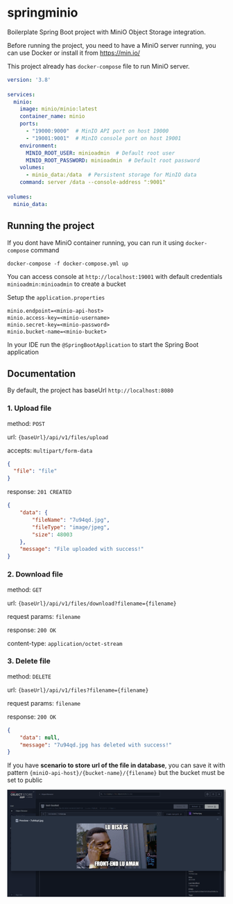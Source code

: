 # springminio

Boilerplate Spring Boot project with MiniO Object Storage integration.

Before running the project, you need to have a MiniO server running, you can use Docker or install it from https://min.io/

This project already has `docker-compose` file to run MiniO server.

```yaml
version: '3.8'

services:
  minio:
    image: minio/minio:latest
    container_name: minio
    ports:
      - "19000:9000"  # MinIO API port on host 19000
      - "19001:9001"  # MinIO console port on host 19001
    environment:
      MINIO_ROOT_USER: minioadmin  # Default root user
      MINIO_ROOT_PASSWORD: minioadmin  # Default root password
    volumes:
      - minio_data:/data  # Persistent storage for MinIO data
    command: server /data --console-address ":9001"

volumes:
  minio_data:
```

## Running the project

If you dont have MiniO container running, you can run it using `docker-compose` command

```shell
docker-compose -f docker-compose.yml up
```
You can access console at `http://localhost:19001` with default credentials `minioadmin:minioadmin` to create a bucket

Setup the `application.properties`

```properties
minio.endpoint=<minio-api-host>
minio.access-key=<minio-username>
minio.secret-key=<minio-password>
minio.bucket-name=<minio-bucket>
```

In your IDE run the `@SpringBootApplication` to start the Spring Boot application

## Documentation

By default, the project has baseUrl `http://localhost:8080`

### 1. Upload file 

method: `POST`

url: `{baseUrl}/api/v1/files/upload`

accepts: `multipart/form-data`

```json
{
  "file": "file"
}
```
response: `201 CREATED`

```json
{
    "data": {
        "fileName": "7u94qd.jpg",
        "fileType": "image/jpeg",
        "size": 48003
    },
    "message": "File uploaded with success!"
}
```

### 2. Download file

method: `GET`

url: `{baseUrl}/api/v1/files/download?filename={filename}`

request params: `filename`

response: `200 OK`

content-type: `application/octet-stream`

### 3. Delete file

method: `DELETE`

url: `{baseUrl}/api/v1/files?filename={filename}`

request params: `filename`

response: `200 OK`

```json
{
    "data": null,
    "message": "7u94qd.jpg has deleted with success!"
}
```

If you have **scenario to store url of the file in database**, you can save it with pattern `{miniO-api-host}/{bucket-name}/{filename}` but the bucket must be set to public

![MiniO image](/minio_dashboard.png)